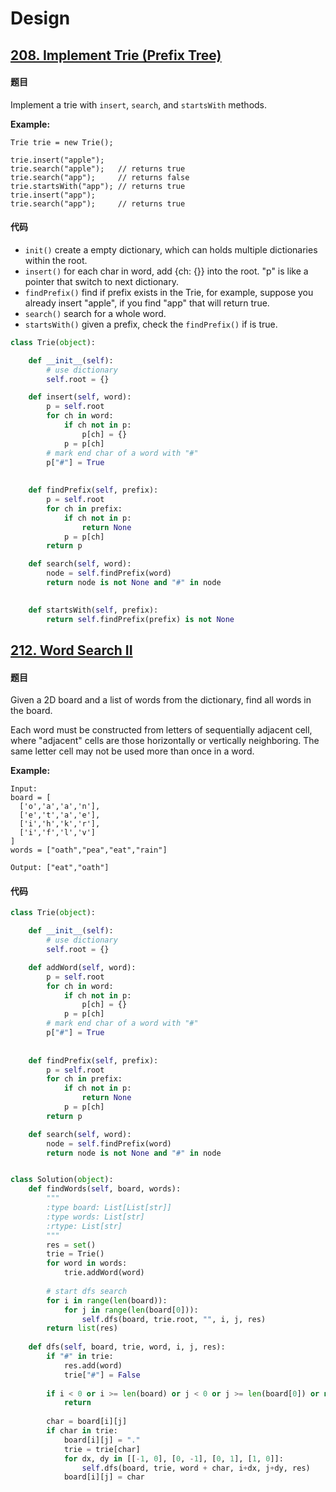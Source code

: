 # Design 

## [208. Implement Trie (Prefix Tree)](https://leetcode.com/problems/implement-trie-prefix-tree/)

#### 题目

Implement a trie with `insert`, `search`, and `startsWith` methods.

**Example:**

```
Trie trie = new Trie();

trie.insert("apple");
trie.search("apple");   // returns true
trie.search("app");     // returns false
trie.startsWith("app"); // returns true
trie.insert("app");   
trie.search("app");     // returns true
```

#### 代码

- ```init()``` create a empty dictionary, which can holds multiple dictionaries within the root.
- ```insert()``` for each char in word, add {ch: {}} into the root. "p" is like a pointer that switch to next dictionary.
- ```findPrefix()``` find if prefix exists in the Trie, for example, suppose you already insert "apple", if you find "app" that will return true.
- ```search()``` search for a whole word.
- ```startsWith()``` given a prefix, check the ```findPrefix()``` if is true.

```python
class Trie(object):

    def __init__(self):
        # use dictionary
        self.root = {}

    def insert(self, word):
        p = self.root
        for ch in word:
            if ch not in p:
                p[ch] = {}
            p = p[ch]
        # mark end char of a word with "#"    
        p["#"] = True
        
        
    def findPrefix(self, prefix):
        p = self.root
        for ch in prefix:
            if ch not in p:
                return None
            p = p[ch]
        return p

    def search(self, word):
        node = self.findPrefix(word)
        return node is not None and "#" in node
        

    def startsWith(self, prefix):
        return self.findPrefix(prefix) is not None
```

## [212. Word Search II](https://leetcode.com/problems/word-search-ii/)

#### 题目

Given a 2D board and a list of words from the dictionary, find all words in the board.

Each word must be constructed from letters of sequentially adjacent cell, where "adjacent" cells are those horizontally or vertically neighboring. The same letter cell may not be used more than once in a word.

 

**Example:**

```
Input: 
board = [
  ['o','a','a','n'],
  ['e','t','a','e'],
  ['i','h','k','r'],
  ['i','f','l','v']
]
words = ["oath","pea","eat","rain"]

Output: ["eat","oath"]
```

#### 代码

```python
class Trie(object):

    def __init__(self):
        # use dictionary
        self.root = {}

    def addWord(self, word):
        p = self.root
        for ch in word:
            if ch not in p:
                p[ch] = {}
            p = p[ch]
        # mark end char of a word with "#"    
        p["#"] = True
        
        
    def findPrefix(self, prefix):
        p = self.root
        for ch in prefix:
            if ch not in p:
                return None
            p = p[ch]
        return p

    def search(self, word):
        node = self.findPrefix(word)
        return node is not None and "#" in node


class Solution(object):
    def findWords(self, board, words):
        """
        :type board: List[List[str]]
        :type words: List[str]
        :rtype: List[str]
        """
        res = set()
        trie = Trie()
        for word in words:
            trie.addWord(word)
        
        # start dfs search
        for i in range(len(board)):
            for j in range(len(board[0])):
                self.dfs(board, trie.root, "", i, j, res)
        return list(res)
    
    def dfs(self, board, trie, word, i, j, res):
        if "#" in trie:
            res.add(word)
            trie["#"] = False
            
        if i < 0 or i >= len(board) or j < 0 or j >= len(board[0]) or not trie:
            return 
        
        char = board[i][j]
        if char in trie:
            board[i][j] = "."
            trie = trie[char]
            for dx, dy in [[-1, 0], [0, -1], [0, 1], [1, 0]]:
                self.dfs(board, trie, word + char, i+dx, j+dy, res)
            board[i][j] = char
  
```

